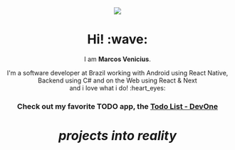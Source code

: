 <div align='center'>
  <img src="https://user-images.githubusercontent.com/94018427/199314128-1aadb2d2-d549-4924-8802-38dea47d187a.png" />
</div>

<h1 align='center'>Hi! :wave:</h1>
<p align='center'>
  I am <strong>Marcos Venicius</strong>.
</p>
<p align='center'>I'm a software developer at Brazil working with Android using React Native, Backend using C# and on the Web using React & Next<br />and i love what i do! :heart_eyes:</p>


<h3 align="center">Check out my favorite TODO app, the <a target="_blank" href="https://devone.dev.br/">Todo List - DevOne</a></h3>
<h1 align='center'><i>projects into reality</i></h1>
